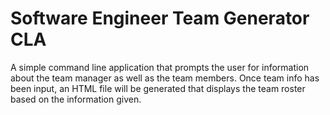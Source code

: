 # Software Engineer Team Generator CLA
A simple command line application that prompts the user for information about the team manager as well as the team members. Once team info has been input, an HTML file will be generated that displays the team roster based on the information given.
